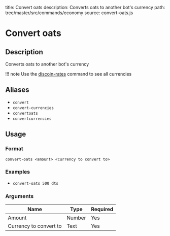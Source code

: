 title: Convert oats
description: Converts oats to another bot's currency
path: tree/master/src/commands/economy
source: convert-oats.js

# Convert oats

## Description

Converts oats to another bot's currency

!!! note
    Use the [discoin-rates](/commands/economy/discoin-rates) command to see all currencies

## Aliases

* `convert`
* `convert-currencies`
* `convertoats`
* `convertcurrencies`

## Usage

### Format

`convert-oats <amount> <currency to convert to>`

### Examples

* `convert-oats 500 dts`

### Arguments

| Name                   | Type   | Required |
|------------------------|--------|----------|
| Amount                 | Number | Yes      |
| Currency to convert to | Text   | Yes      |
